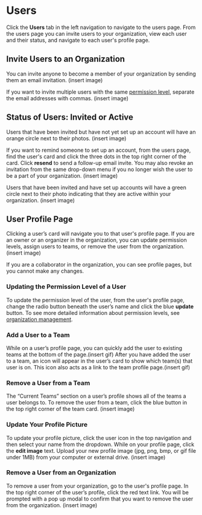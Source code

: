 # Users

Click the **Users** tab in the left navigation to navigate to the users page. From the users page you can invite users to your organization, view each user and their status, and navigate to each user's profile page.

## Invite Users to an Organization

You can invite anyone to become a member of your organization by sending them an email invitation. (insert image)

If you want to invite multiple users with the same [permission level](/organizations/management.md), separate the email addresses with commas. (insert image)

## Status of Users: Invited or Active
Users that have been invited but have not yet set up an account will have an orange circle next to their photos. (insert image)

If you want to remind someone to set up an account, from the users page, find the user's card and click the three dots in the top right corner of the card. Click **resend** to send a follow-up email invite. You may also revoke an invitation from the same drop-down menu if you no longer wish the user to be a part of your organization. (insert image)

Users that have been invited and have set up accounts will have a green circle next to their photo indicating that they are active within your organization. (insert image)

## User Profile Page
Clicking a user’s card will navigate you to that user's profile page. If you are an owner or an organizer in the organization, you can update permission levels, assign users to teams, or remove the user from the organization. (insert image)

If you are a collaborator in the organization, you can see profile pages, but you cannot make any changes.

### Updating the Permission Level of a User
To update the permission level of the user, from the user's profile page, change the radio button beneath the user’s name and click the blue **update** button. To see more detailed information about permission levels, see [organization management](/organizations/management.md).

### Add a User to a Team
While on a user’s profile page, you can quickly add the user to existing teams at the bottom of the page.(insert gif) After you have added the user to a team, an icon will appear in the user’s card to show which team(s) that user is on. This icon also acts as a link to the team profile page.(insert gif)

### Remove a User from a Team
The “Current Teams” section on a user’s profile shows all of the teams a user belongs to. To remove the user from a team, click the blue button in the top right corner of the team card. (insert image)

### Update Your Profile Picture
To update your profile picture, click the user icon in the top navigation and then select your name from the dropdown. While on your profile page, click the **edit image** text. Upload your new profile image (jpg, png, bmp, or gif file under 1MB) from your computer or external drive. (insert image)

### Remove a User from an Organization
To remove a user from your organization, go to the user's profile page. In the top right corner of the user’s profile, click the red text link. You will be prompted with a pop up modal to confirm that you want to remove the user from the organization. (insert image)
